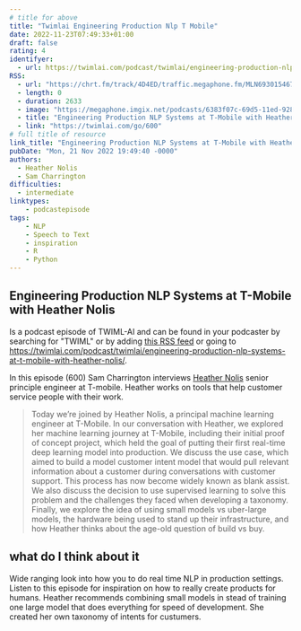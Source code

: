 ```yaml
---
# title for above
title: "Twimlai Engineering Production Nlp T Mobile"
date: 2022-11-23T07:49:33+01:00
draft: false
rating: 4
identifyer:
  - url: https://twimlai.com/podcast/twimlai/engineering-production-nlp-systems-at-t-mobile-with-heather-nolis/
RSS: 
  - url: "https://chrt.fm/track/4D4ED/traffic.megaphone.fm/MLN6930154670.mp3?updated=1669060374"
  - length: 0
  - duration: 2633
  - image: "https://megaphone.imgix.net/podcasts/6383f07c-69d5-11ed-9284-63321b2b4185/image/f47323.jpg?ixlib=rails-2.1.2&max-w=3000&max-h=3000&fit=crop&auto=format,compress"
  - title: "Engineering Production NLP Systems at T-Mobile with Heather Nolis - #600"
  - link: "https://twimlai.com/go/600"
# full title of resource
link_title: "Engineering Production NLP Systems at T-Mobile with Heather Nolis"
pubDate: "Mon, 21 Nov 2022 19:49:40 -0000"
authors:
  - Heather Nolis
  - Sam Charrington
difficulties:
  - intermediate
linktypes:
    - podcastepisode
tags:
    - NLP
    - Speech to Text
    - inspiration
    - R
    - Python
---
```


## Engineering Production NLP Systems at T-Mobile with Heather Nolis
Is a podcast episode of TWIML-AI and can be found in your podcaster by searching for "TWIML" or by adding [this RSS feed](https://feeds.megaphone.fm/MLN2155636147?post_type=episodes) or going to <https://twimlai.com/podcast/twimlai/engineering-production-nlp-systems-at-t-mobile-with-heather-nolis/>.

In this episode (600) Sam Charrington interviews [Heather Nolis](https://www.linkedin.com/in/heathernolis) senior principle engineer at T-mobile. Heather works on tools that help customer service people with their work. 

> Today we’re joined by Heather Nolis, a principal machine learning engineer at T-Mobile. In our conversation with Heather, we explored her machine learning journey at T-Mobile, including their initial proof of concept project, which held the goal of putting their first real-time deep learning model into production. We discuss the use case, which aimed to build a model customer intent model that would pull relevant information about a customer during conversations with customer support. This process has now become widely known as blank assist. We also discuss the decision to use supervised learning to solve this problem and the challenges they faced when developing a taxonomy. Finally, we explore the idea of using small models vs uber-large models, the hardware being used to stand up their infrastructure, and how Heather thinks about the age-old question of build vs buy. 


## what do I think about it
Wide ranging look into how you to do real time NLP in production settings.
Listen to this episode for inspiration on how to really create products for humans. 
Heather recommends combining small models in stead of training one large model that does everything for speed of development. 
She created her own taxonomy of intents for custumers. 
